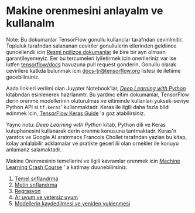 # Makine orenmesini anlayalm ve kullanalm

Note: Bu dokumanlar TensorFlow gonullu kullanclar tarafndan cevirilmitir.
Topluluk tarafndan salananan ceviriler gonullulerin ellerinden geldiince
guncellendii icin [Resmi ngilizce dokumanlar](https://www.tensorflow.org/?hl=en)
ile bire bir ayn olmasn garantileyemeyiz. Eer bu tercumeleri iyiletirmek
icin onerileriniz var ise lutfen [tensorflow/docs](https://github.com/tensorflow/docs)
havuzuna pull request gonderin. Gonullu olarak cevirilere katkda bulunmak icin
[docs-tr@tensorflow.org](https://groups.google.com/a/tensorflow.org/forum/#!forum/docs-tr)
listesi ile iletiime gecebilirsiniz.

Aada linkleri verilmi olan Juypter Notebook'lar,
*[Deep Learning with Python](https://books.google.com/books?id=Yo3CAQAACAAJ)*
kitabndan esinlenerek hazrlanmtr. Bu yardmc eitim dokumanlar,
TensorFlow derin orenme modellerinin oluturulmas ve eitiminde kullanlan
yuksek-seviye Python API si `tf.keras`' kullanmaktadr. Keras ile ilgili daha
fazla bildi edinmek icin,
[TensorFlow Keras Guide](https://github.com/tensorflow/docs/blob/master/site/en/r1/guide/keras.ipynb)
'a goz atabilirsiniz.

Yaync notu: *Deep Learning with Python* kitab, Python dili ve Keras
kutuphanesini kullanarak derin orenme konusunu tantmaktadr. Keras'n
yaratcs ve Google AI aratrmacs Francois Chollet tarafndan yazlan bu
kitap, kolay anlalabilir acklamalar ve pratikte gecerlilii olan ornekler ile
konuyu anlamanz salamaktadr.

Makine Orenmesinin temellerini ve ilgili kavramlar orenmek icin
[Machine Learning Crash Course](https://developers.google.com/machine-learning/crash-course/)
' a katlmay duunebilirsiniz.

1. [Temel snflandrma](basic_classification.ipynb)
2. [Metin snflandrma](basic_text_classification.ipynb)
3. [Regrasyon](basic_regression.ipynb)
4. [Ar uyum ve yetersiz uyum](overfit_and_underfit.ipynb)
5. [Modellerin kaydedilmesi ve yeniden yuklenmesi](save_and_restore_models.ipynb)
